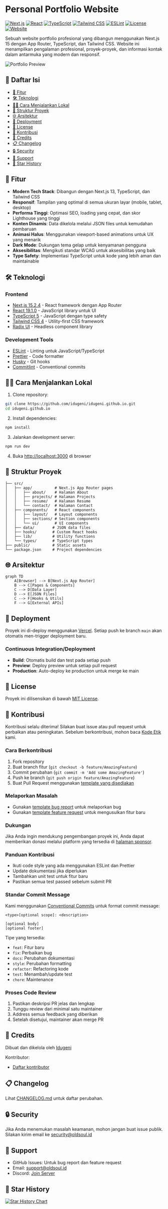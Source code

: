 # Personal Portfolio Website

[![Next.js](https://img.shields.io/badge/Next.js-15.2.4-black)](https://nextjs.org)
[![React](https://img.shields.io/badge/React-19.1.0-blue)](https://reactjs.org)
[![TypeScript](https://img.shields.io/badge/TypeScript-5-blue)](https://www.typescriptlang.org)
[![Tailwind CSS](https://img.shields.io/badge/Tailwind%20CSS-4-38B2AC)](https://tailwindcss.com)
[![ESLint](https://img.shields.io/badge/ESLint-9-4B32C3)](https://eslint.org)
[![License](https://img.shields.io/badge/License-MIT-green)](LICENSE)
[![Website](https://img.shields.io/badge/Website-Live-brightgreen)](https://idugeni.github.io)

Sebuah website portfolio profesional yang dibangun menggunakan Next.js 15 dengan App Router, TypeScript, dan Tailwind CSS. Website ini menampilkan pengalaman profesional, proyek-proyek, dan informasi kontak dalam antarmuka yang modern dan responsif.

![Portfolio Preview](public/thumbnail.png)

## 📑 Daftar Isi
- [🚀 Fitur](#-fitur)
- [🛠️ Teknologi](#️-teknologi)
- [🏃‍♂️ Cara Menjalankan Lokal](#️-cara-menjalankan-lokal)
- [📁 Struktur Proyek](#-struktur-proyek)
- [🌐 Arsitektur](#-arsitektur)
- [🚀 Deployment](#-deployment)
- [📝 License](#-license)
- [👥 Kontribusi](#-kontribusi)
- [📝 Credits](#-credits)
- [📋 Changelog](#-changelog)
- [🔒 Security](#-security)
- [💬 Support](#-support)
- [🌟 Star History](#-star-history)

## 🚀 Fitur

- **Modern Tech Stack**: Dibangun dengan Next.js 13, TypeScript, dan Tailwind CSS
- **Responsif**: Tampilan yang optimal di semua ukuran layar (mobile, tablet, desktop)
- **Performa Tinggi**: Optimasi SEO, loading yang cepat, dan skor Lighthouse yang tinggi
- **Konten Dinamis**: Data dikelola melalui JSON files untuk kemudahan pembaruan
- **Animasi Halus**: Menggunakan viewport-based animations untuk UX yang menarik
- **Dark Mode**: Dukungan tema gelap untuk kenyamanan pengguna
- **Aksesibilitas**: Mengikuti standar WCAG untuk aksesibilitas yang baik
- **Type Safety**: Implementasi TypeScript untuk kode yang lebih aman dan maintainable

## 🛠️ Teknologi

### Frontend
- [Next.js 15.2.4](https://nextjs.org) - React framework dengan App Router
- [React 19.1.0](https://reactjs.org) - JavaScript library untuk UI
- [TypeScript 5](https://www.typescriptlang.org) - JavaScript dengan type safety
- [Tailwind CSS 4](https://tailwindcss.com) - Utility-first CSS framework
- [Radix UI](https://www.radix-ui.com/) - Headless component library

### Development Tools
- [ESLint](https://eslint.org) - Linting untuk JavaScript/TypeScript
- [Prettier](https://prettier.io) - Code formatter
- [Husky](https://typicode.github.io/husky) - Git hooks
- [Commitlint](https://commitlint.js.org) - Conventional commits

## 🏃‍♂️ Cara Menjalankan Lokal

1. Clone repository:
```bash
git clone https://github.com/idugeni/idugeni.github.io.git
cd idugeni.github.io
```

2. Install dependencies:
```bash
npm install
```

3. Jalankan development server:
```bash
npm run dev
```

4. Buka [http://localhost:3000](http://localhost:3000) di browser

## 📁 Struktur Proyek

```
├── src/
│   ├── app/          # Next.js App Router pages
│   │   ├── about/    # Halaman About
│   │   ├── projects/ # Halaman Projects
│   │   ├── resume/   # Halaman Resume
│   │   └── contact/  # Halaman Contact
│   ├── components/   # React components
│   │   ├── layout/   # Layout components
│   │   ├── sections/ # Section components
│   │   └── ui/       # UI components
│   ├── data/        # JSON data files
│   ├── hooks/       # Custom React hooks
│   ├── lib/         # Utility functions
│   └── types/       # TypeScript types
├── public/          # Static assets
└── package.json     # Project dependencies
```

## 🌐 Arsitektur

```mermaid
graph TD
    A[Browser] --> B[Next.js App Router]
    B --> C[Pages & Components]
    C --> D[Data Layer]
    D --> E[JSON Files]
    C --> F[Hooks & Utils]
    F --> G[External APIs]
```

## 🚀 Deployment

Proyek ini di-deploy menggunakan [Vercel](https://vercel.com). Setiap push ke branch `main` akan otomatis men-trigger deployment baru.

### Continuous Integration/Deployment
- **Build**: Otomatis build dan test pada setiap push
- **Preview**: Deploy preview untuk setiap pull request
- **Production**: Auto-deploy ke production untuk merge ke main

## 📝 License

Proyek ini dilisensikan di bawah [MIT License](LICENSE).

## 👥 Kontribusi

Kontribusi selalu diterima! Silakan buat issue atau pull request untuk perbaikan atau peningkatan. Sebelum berkontribusi, mohon baca [Kode Etik](CODE_OF_CONDUCT.md) kami.

### Cara Berkontribusi
1. Fork repository
2. Buat branch fitur (`git checkout -b feature/AmazingFeature`)
3. Commit perubahan (`git commit -m 'Add some AmazingFeature'`)
4. Push ke branch (`git push origin feature/AmazingFeature`)
5. Buat Pull Request menggunakan [template yang disediakan](.github/PULL_REQUEST_TEMPLATE.md)

### Melaporkan Masalah
- Gunakan [template bug report](.github/ISSUE_TEMPLATE/bug_report.md) untuk melaporkan bug
- Gunakan [template feature request](.github/ISSUE_TEMPLATE/feature_request.md) untuk mengusulkan fitur baru

### Dukungan
Jika Anda ingin mendukung pengembangan proyek ini, Anda dapat memberikan donasi melalui platform yang tersedia di [halaman sponsor](.github/FUNDING.yml).

### Panduan Kontribusi
- Ikuti code style yang ada menggunakan ESLint dan Prettier
- Update dokumentasi jika diperlukan
- Tambahkan unit test untuk fitur baru
- Pastikan semua test passed sebelum submit PR

### Standar Commit Message
Kami menggunakan [Conventional Commits](https://www.conventionalcommits.org/) untuk format commit message:

```
<type>[optional scope]: <description>

[optional body]
[optional footer]
```

Tipe yang tersedia:
- `feat`: Fitur baru
- `fix`: Perbaikan bug
- `docs`: Perubahan dokumentasi
- `style`: Perubahan formatting
- `refactor`: Refactoring kode
- `test`: Menambah/update test
- `chore`: Maintenance

### Proses Code Review
1. Pastikan deskripsi PR jelas dan lengkap
2. Tunggu review dari minimal satu maintainer
3. Address semua feedback yang diberikan
4. Setelah disetujui, maintainer akan merge PR

## 📝 Credits
Dibuat dan dikelola oleh [Idugeni](https://github.com/idugeni)

Kontributor:
- [Daftar kontributor](https://github.com/idugeni/idugeni.github.io/graphs/contributors)

## 📋 Changelog
Lihat [CHANGELOG.md](CHANGELOG.md) untuk daftar perubahan.

## 🔒 Security
Jika Anda menemukan masalah keamanan, mohon jangan buat issue publik.
Silakan kirim email ke security@oldsoul.id

## 💬 Support
- GitHub Issues: Untuk bug report dan feature request
- Email: support@oldsoul.id
- Discord: [Join Server](https://discord.gg/eliyantosarage)

## 🌟 Star History

[![Star History Chart](https://api.star-history.com/svg?repos=idugeni/idugeni.github.io&type=Date)](https://star-history.com/#idugeni/idugeni.github.io&Date)
